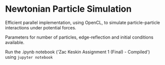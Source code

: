 # Newtonian Particle Simulation

Efficient parallel implementation, using OpenCL, to simulate particle-particle interactions under potential forces.

Parameters for number of particles, edge-reflection and initial conditions available.


Run the .ipynb notebook ('Zac Keskin Assignment 1 (Final) - Compiled') using `jupyter notebook`